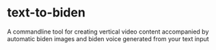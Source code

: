 # text-to-biden
A commandline tool for creating vertical video content accompanied by automatic biden images and biden voice generated from your text input
